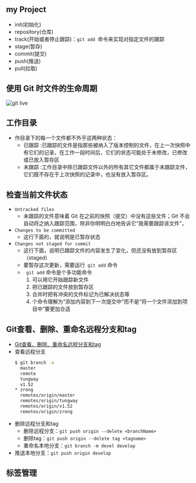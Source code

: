 ##  my Project
+   init(初始化)
+   repository(仓库)
+   track(开始或者停止跟踪)：`git add `命令来实现对指定文件的跟踪
+   stage(暂存)
+   commit(提交)
+   push(推送)
+   pull(拉取)
##  使用 Git 时文件的生命周期
![git live](https://github.com/Tinywan/github-study/blob/master/image/Figure2-1.png)
##  工作目录
+   作目录下的每一个文件都不外乎这两种状态：
    +   已跟踪 :已跟踪的文件是指那些被纳入了版本控制的文件，在上一次快照中有它们的记录，在工作一段时间后，它们的状态可能处于未修改，已修改或已放入暂存区  
    +   未跟踪 :工作目录中除已跟踪文件以外的所有其它文件都属于未跟踪文件，它们既不存在于上次快照的记录中，也没有放入暂存区。  
##  检查当前文件状态
+   `Untracked files`
    +   未跟踪的文件意味着 Git 在之前的快照（提交）中没有这些文件；Git 不会自动将之纳入跟踪范围，除非你明明白白地告诉它“我需要跟踪该文件”，
+   `Changes to be committed`
    +   这行下面的，就说明是已暂存状态
+   `Changes not staged for commit`
    +   这行下面，说明已跟踪文件的内容发生了变化，但还没有放到暂存区（staged）
    +   要暂存这次更新，需要运行` git add` 命令
    +   ` git add` 命令是个多功能命令
        1.  可以用它开始跟踪新文件
        2.  把已跟踪的文件放到暂存区
        3.  合并时把有冲突的文件标记为已解决状态等
        4.  个命令理解为“添加内容到下一次提交中”而不是“将一个文件添加到项目中”要更加合适
    
##  Git查看、删除、重命名远程分支和tag
+   [Git查看、删除、重命名远程分支和tag](http://zengrong.net/post/1746.htm)
+   查看远程分支
    ```bash 
    $ git branch -a
      master
      remote
      tungway
      v1.52
    * zrong
      remotes/origin/master
      remotes/origin/tungway
      remotes/origin/v1.52
      remotes/origin/zrong
    ```
+   删除远程分支和tag
    +   删除远程分支：`git push origin --delete <branchName>`
    +   删除tag：`git push origin --delete tag <tagname>`
    +   重命名本地分支：`git branch -m devel develop`
+   推送本地分支：`git push origin develop`    
    
##  标签管理
    